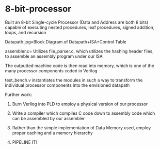 # 8-bit-processor

Built an 8-bit Single-cycle Processor (Data and Address are both 8 bits) capable of executing nested procedures, leaf procedures, signed addition, loops, and recursion

Datapath.jpg=Block Diagram of Datapath+ISA+Control Table

assembler.c= Utilizes file_parser.c, which utilizes the hashing header files, to assemble an assembly program under our ISA 

The outputted machine code is then read into memory, which is one of the many processor components coded in Verilog 

test_bench.v instantiates the modules in such a way to transform the individual processor components into the envisioned datapath

Further work: 

1) Burn Verilog into PLD to employ a physical version of our processor

2) Write a compiler which compiles C code down to assembly code which can be assembled by our assembler

3) Rather than the simple implementation of Data Memory used, employ proper caching and a memory hierarchy

4) PIPELINE IT!
